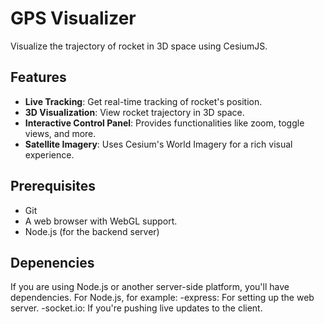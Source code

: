 # GPS Visualizer

Visualize the trajectory of rocket in 3D space using CesiumJS.

## Features

- **Live Tracking**: Get real-time tracking of rocket's position.
- **3D Visualization**: View rocket trajectory in 3D space.
- **Interactive Control Panel**: Provides functionalities like zoom, toggle views, and more.
- **Satellite Imagery**: Uses Cesium's World Imagery for a rich visual experience.

## Prerequisites

- Git
- A web browser with WebGL support.
- Node.js (for the backend server)

## Depenencies
If you are using Node.js or another server-side platform, you'll have dependencies. For Node.js, for example:
-express: For setting up the web server.
-socket.io: If you're pushing live updates to the client.
